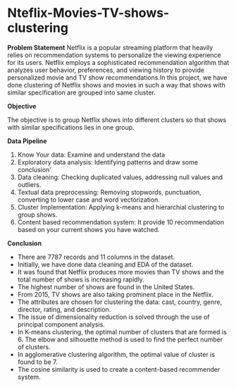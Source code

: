 # Nteflix-Movies-TV-shows-clustering

**Problem Statement**
Netflix is a popular streaming platform that heavily relies on recommendation systems to personalize the viewing experience for its users. Netflix employs a sophisticated recommendation algorithm that analyzes user behavior, preferences, and viewing history to provide personalized movie and TV show recommendations.In this project, we have done clustering of Netflix shows and movies in such a way that shows with similar specification are grouped into same cluster.

**Objective**

The objective is to group Netflix shows into different clusters so that shows with similar specifications lies in one group.

**Data Pipeline**
1. Know Your data: Examine and understand the data
2. Exploratory data analysis: Identifying patterns and draw some conclusion'
3. Data cleaning: Checking duplicated values, addressing null values and outliers.
4. Textual data preprocessing: Removing stopwords, punctuation, converting to lower case and word vectorization.
5. Cluster Implementation: Applying k-means and hierarchial clustering to group shows.
6. Content based recommendation system: It provide 10 recommendation based on your current shows you have watched.

**Conclusion**
- There are 7787 records and 11 columns in the dataset.
- Initially, we have done data cleaning and EDA of the dataset.
- It was found that Netflix produces more movies than TV shows and the total number of shows is increasing rapidly.
- The highest number of shows are found in the United States.
- From 2015, TV shows are also taking prominent place in the Netflix.
- The attributes are chosen for clustering the data: cast, country, genre, director, rating, and description.
- The issue of dimensionality reduction is solved through the use of principal component analysis.
- In K-means clustering, the optimal number of clusters that are formed is 6. The elbow and silhouette method is used to find the perfect number of clusters.
- In agglomerative clustering algorithm, the optimal value of cluster is found to be 7.
- The cosine similarity is used to create a content-based recommender system.
